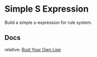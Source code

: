 # Simple S Expression

Build a simple s-expression for rule system.

## Docs

relative: [Rust Your Own Lisp](https://dev.to/deciduously/rust-your-own-lisp-50an)

